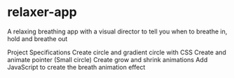 # relaxer-app
A relaxing breathing app with a visual director to tell you when to breathe in, hold and breathe out

Project Specifications
Create circle and gradient circle with CSS
Create and animate pointer (Small circle)
Create grow and shrink animations
Add JavaScript to create the breath animation effect
